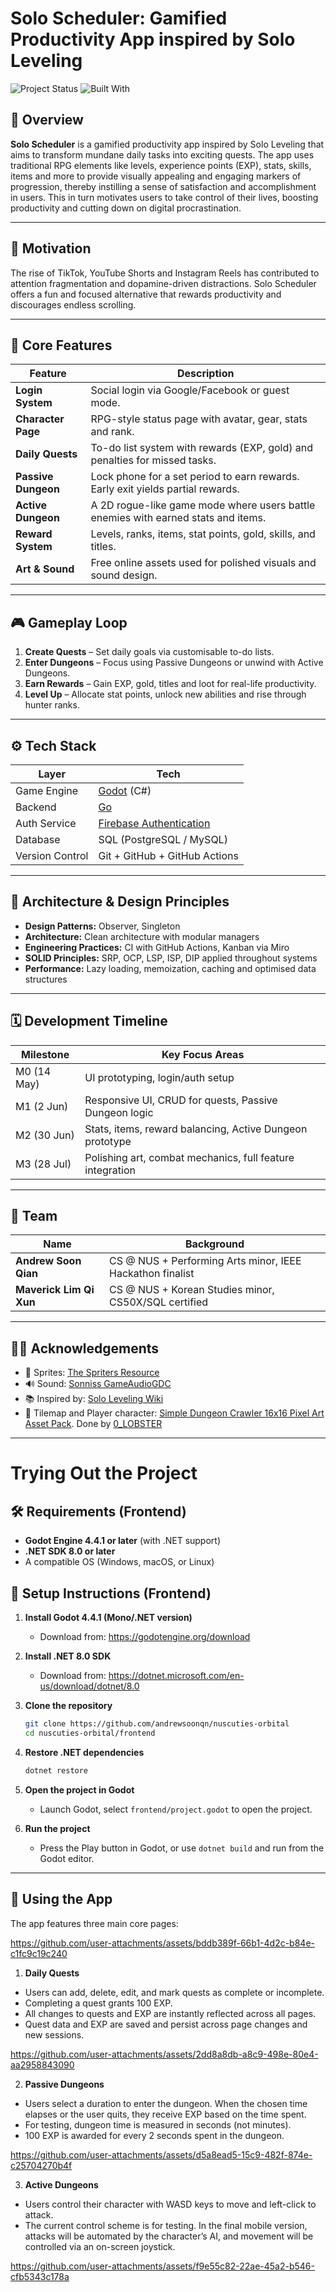 # Solo Scheduler: Gamified Productivity App inspired by Solo Leveling

![Project Status](https://img.shields.io/badge/status-in%20progress-yellow)
![Built With](https://img.shields.io/badge/built%20with-Godot%20%7C%20Go%20%7C%20Firebase%20%7C%20SQL-blue)

## 🚀 Overview

**Solo Scheduler** is a gamified productivity app inspired by Solo Leveling that aims to transform mundane daily tasks into exciting quests. The app uses traditional RPG elements like levels, experience points (EXP), stats, skills, items and more to provide visually appealing and engaging markers of progression, thereby instilling a sense of satisfaction and accomplishment in users. This in turn motivates users to take control of their lives, boosting productivity and cutting down on digital procrastination.

---

## 🎯 Motivation

The rise of TikTok, YouTube Shorts and Instagram Reels has contributed to attention fragmentation and dopamine-driven distractions. Solo Scheduler offers a fun and focused alternative that rewards productivity and discourages endless scrolling.

---

## 🧩 Core Features

| Feature            | Description |
|--------------------|-------------|
| **Login System**   | Social login via Google/Facebook or guest mode. |
| **Character Page** | RPG-style status page with avatar, gear, stats and rank. |
| **Daily Quests**   | To-do list system with rewards (EXP, gold) and penalties for missed tasks. |
| **Passive Dungeon**| Lock phone for a set period to earn rewards. Early exit yields partial rewards. |
| **Active Dungeon** | A 2D rogue-like game mode where users battle enemies with earned stats and items. |
| **Reward System**  | Levels, ranks, items, stat points, gold, skills, and titles. |
| **Art & Sound**    | Free online assets used for polished visuals and sound design. |

---

## 🎮 Gameplay Loop

1. **Create Quests** – Set daily goals via customisable to-do lists.
2. **Enter Dungeons** – Focus using Passive Dungeons or unwind with Active Dungeons.
3. **Earn Rewards** – Gain EXP, gold, titles and loot for real-life productivity.
4. **Level Up** – Allocate stat points, unlock new abilities and rise through hunter ranks.

---

## ⚙️ Tech Stack

| Layer         | Tech                          |
|---------------|-------------------------------|
| Game Engine   | [Godot](https://godotengine.org/) (C#) |
| Backend       | [Go](https://go.dev/)         |
| Auth Service  | [Firebase Authentication](https://firebase.google.com/) |
| Database      | SQL (PostgreSQL / MySQL)      |
| Version Control | Git + GitHub + GitHub Actions |

---

## 🧱 Architecture & Design Principles

- **Design Patterns:** Observer, Singleton
- **Architecture:** Clean architecture with modular managers
- **Engineering Practices:** CI with GitHub Actions, Kanban via Miro
- **SOLID Principles:** SRP, OCP, LSP, ISP, DIP applied throughout systems
- **Performance:** Lazy loading, memoization, caching and optimised data structures

---

## 🗓️ Development Timeline 

| Milestone | Key Focus Areas |
|----------|-----------------|
| M0 (14 May) | UI prototyping, login/auth setup |
| M1 (2 Jun) | Responsive UI, CRUD for quests, Passive Dungeon logic |
| M2 (30 Jun) | Stats, items, reward balancing, Active Dungeon prototype |
| M3 (28 Jul) | Polishing art, combat mechanics, full feature integration |

---

## 👥 Team

| Name                | Background |
|---------------------|------------|
| **Andrew Soon Qian** | CS @ NUS + Performing Arts minor, IEEE Hackathon finalist |
| **Maverick Lim Qi Xun** | CS @ NUS + Korean Studies minor, CS50X/SQL certified|

---

## 🕵️‍♀️ Acknowledgements
- 🎨 Sprites: [The Spriters Resource](https://www.spriters-resource.com/)
- 🔊 Sound: [Sonniss GameAudioGDC](https://sonniss.com/gameaudiogdc/)
- 📚 Inspired by: [Solo Leveling Wiki](https://en.wikipedia.org/wiki/Solo_Leveling)
- 👀 Tilemap and Player character: [Simple Dungeon Crawler 16x16 Pixel Art Asset Pack](https://o-lobster.itch.io/simple-dungeon-crawler-16x16-pixel-pack?download). Done by [0_LOBSTER](https://itch.io/profile/o-lobster)

---

# Trying Out the Project
## 🛠️ Requirements (Frontend)

- **Godot Engine 4.4.1 or later** (with .NET support)
- **.NET SDK 8.0 or later**
- A compatible OS (Windows, macOS, or Linux)

## 🚦 Setup Instructions (Frontend)

1. **Install Godot 4.4.1 (Mono/.NET version)**
   - Download from: https://godotengine.org/download

2. **Install .NET 8.0 SDK**
   - Download from: https://dotnet.microsoft.com/en-us/download/dotnet/8.0

3. **Clone the repository**
   ```sh
   git clone https://github.com/andrewsoonqn/nuscuties-orbital
   cd nuscuties-orbital/frontend
   ```

4. **Restore .NET dependencies**
   ```sh
   dotnet restore
   ```

5. **Open the project in Godot**
   - Launch Godot, select `frontend/project.godot` to open the project.

6. **Run the project**
   - Press the Play button in Godot, or use `dotnet build` and run from the Godot editor.
  
---

## 🙌 Using the App
The app features three main core pages:

https://github.com/user-attachments/assets/bddb389f-66b1-4d2c-b84e-c1fc9c19c240

1. **Daily Quests**
- Users can add, delete, edit, and mark quests as complete or incomplete.
- Completing a quest grants 100 EXP.
- All changes to quests and EXP are instantly reflected across all pages.
- Quest data and EXP are saved and persist across page changes and new sessions.

https://github.com/user-attachments/assets/2dd8a8db-a8c9-498e-80e4-aa2958843090

2. **Passive Dungeons**
- Users select a duration to enter the dungeon. When the chosen time elapses or the user quits, they receive EXP based on the time spent.
- For testing, dungeon time is measured in seconds (not minutes).
- 100 EXP is awarded for every 2 seconds spent in the dungeon.

https://github.com/user-attachments/assets/d5a8ead5-15c9-482f-874e-c25704270b4f

3. **Active Dungeons**
- Users control their character with WASD keys to move and left-click to attack.
- The current control scheme is for testing. In the final mobile version, attacks will be automated by the character’s AI, and movement will be controlled via an on-screen joystick.

https://github.com/user-attachments/assets/f9e55c82-22ae-45a2-b546-cfb5343c178a
